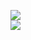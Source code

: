 [![](https://img.shields.io/badge/Made%20With-Github%20Spray-lightgrey.svg?style=for-the-badge&logo=github)](https://github.com/Annihil/github-spray#21582)  
[![](https://i.imgur.com/2DrTn0Z.gif)](https://github.com/Annihil/github-spray)
